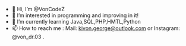 - 👋 Hi, I’m @VonCodeZ
- 👀 I’m interested in programming and improving in it!
- 🌱 I’m currently learning Java,SQL,PHP,HMTL,Python
- 📫 How to reach me : Mail: kivon.george@outlook.com or Instagram: @von_dr.03 .

<!---
VonCodeZ/VonCodeZ is a ✨ special ✨ repository because its `README.md` (this file) appears on your GitHub profile.
You can click the Preview link to take a look at your changes.
--->
